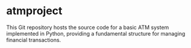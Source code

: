# atmproject
 This Git repository hosts the source code for a basic ATM system implemented in Python, providing a fundamental structure for managing financial transactions. 
